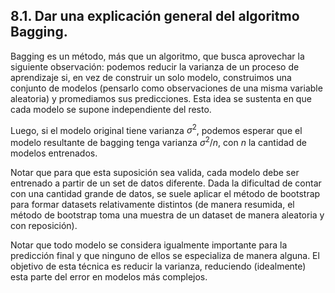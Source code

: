 ## 8.1. Dar una explicación general del algoritmo Bagging.

Bagging es un método, más que un algoritmo, que busca aprovechar la siguiente observación: podemos reducir la varianza de un proceso de aprendizaje si, en vez de construir un solo modelo, construimos una conjunto de modelos (pensarlo como observaciones de una misma variable aleatoria) y promediamos sus predicciones. Esta idea se sustenta en que cada modelo se supone independiente del resto. 

Luego, si el modelo original tiene varianza $\sigma^2$, podemos esperar que el modelo resultante de bagging tenga varianza $\sigma^2/n$, con $n$ la cantidad de modelos entrenados.

Notar que para que esta suposición sea valida, cada modelo debe ser entrenado a partir de un set de datos diferente. Dada la dificultad de contar con una cantidad grande de datos, se suele aplicar el método de bootstrap para formar datasets relativamente distintos (de manera resumida, el método de bootstrap toma una muestra de un dataset de manera aleatoria y con reposición).

Notar que todo modelo se considera igualmente importante para la predicción final y que ninguno de ellos se especializa de manera alguna. El objetivo de esta técnica es reducir la varianza, reduciendo (idealmente) esta parte del error en modelos más complejos.
